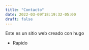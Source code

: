 ```yaml
---
title: "Contacto"
date: 2022-03-09T18:19:32-05:00
draft: false
---
```


Este es un sitio web creado con hugo

- Rapido
